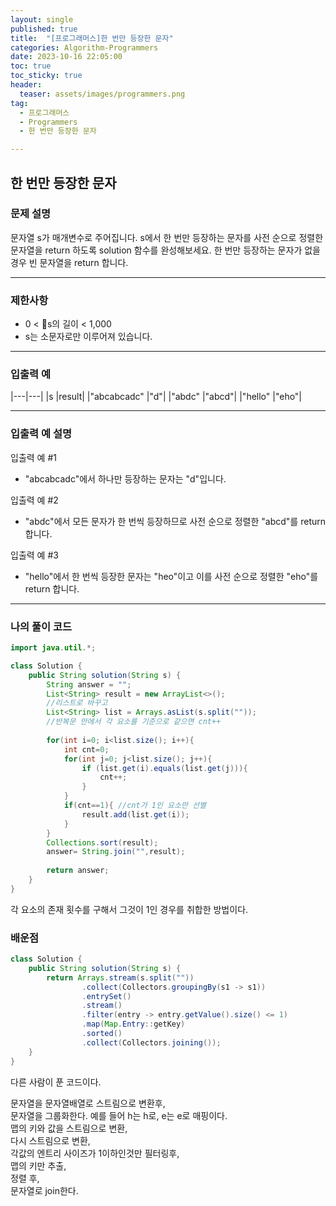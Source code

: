 ```yaml
---
layout: single
published: true
title:  "[프로그래머스]한 번만 등장한 문자"
categories: Algorithm-Programmers
date: 2023-10-16 22:05:00
toc: true
toc_sticky: true
header:
  teaser: assets/images/programmers.png
tag:   
  - 프로그래머스
  - Programmers
  - 한 번만 등장한 문자

---
```


## 한 번만 등장한 문자


### 문제 설명

문자열 s가 매개변수로 주어집니다. s에서 한 번만 등장하는 문자를 사전 순으로 정렬한 문자열을 return 하도록 solution 함수를 완성해보세요. 한 번만 등장하는 문자가 없을 경우 빈 문자열을 return 합니다.





----------------

### 제한사항

* 0 < s의 길이 < 1,000
* s는 소문자로만 이루어져 있습니다.


----------------

### 입출력 예


|---|---|
|s	|result|
|"abcabcadc"	|"d"|
|"abdc"	|"abcd"|
|"hello"	|"eho"|

----------------

### 입출력 예 설명

입출력 예 #1  

* "abcabcadc"에서 하나만 등장하는 문자는 "d"입니다.
  

입출력 예 #2  

* "abdc"에서 모든 문자가 한 번씩 등장하므로 사전 순으로 정렬한 "abcd"를 return 합니다.  
  

입출력 예 #3  

* "hello"에서 한 번씩 등장한 문자는 "heo"이고 이를 사전 순으로 정렬한 "eho"를 return 합니다.
  

  

  

----------------

### 나의 풀이 코드

```java
import java.util.*;

class Solution {
    public String solution(String s) {
        String answer = "";
        List<String> result = new ArrayList<>();
        //리스트로 바꾸고
        List<String> list = Arrays.asList(s.split(""));
        //반복문 안에서 각 요소를 기준으로 같으면 cnt++
        
        for(int i=0; i<list.size(); i++){
            int cnt=0;
            for(int j=0; j<list.size(); j++){
                if (list.get(i).equals(list.get(j))){
                    cnt++;
                }
            }
            if(cnt==1){ //cnt가 1인 요소만 선별
                result.add(list.get(i));
            }
        }
        Collections.sort(result);        
        answer= String.join("",result);
        
        return answer;
    }
}
```

각 요소의 존재 횟수를 구해서 그것이 1인 경우를 취합한 방법이다.



### 배운점


```java
class Solution {
    public String solution(String s) {
        return Arrays.stream(s.split(""))
                .collect(Collectors.groupingBy(s1 -> s1))
                .entrySet()
                .stream()
                .filter(entry -> entry.getValue().size() <= 1)
                .map(Map.Entry::getKey)
                .sorted()
                .collect(Collectors.joining());
    }
}
```

다른 사람이 푼 코드이다.  

문자열을 문자열배열로 스트림으로 변환후,  
문자열을 그룹화한다. 예를 들어 h는 h로, e는 e로 매핑이다.  
맵의 키와 값을 스트림으로 변환,  
다시 스트림으로 변환,  
각값의 엔트리 사이즈가 1이하인것만 필터링후,  
맵의 키만 추출,  
정렬 후,  
문자열로 join한다. 

